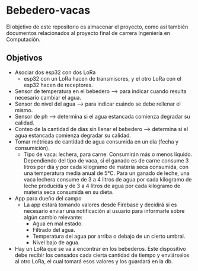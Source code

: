 # Bebedero-vacas
El objetivo de este repositorio es almacenar el proyecto, como así también documentos relacionados al proyecto final de carrera Ingeniería en Computación.

## Objetivos
* Asociar dos esp32 con dos LoRa
  * esp32 con un LoRa hacen de transmisores, y el otro LoRa con el esp32 hacen de receptores.
* Sensor de temperatura en el bebedero --> para indicar cuando resulta necesario cambiar el agua.
* Sensor de nivel del agua --> para indicar cuándo se debe rellenar el mismo.
* Sensor de ph --> determina si el agua estancada comienza degradar su calidad.
* Conteo de la cantidad de días sin llenar el bebedero --> determina si el agua estancada comienza degradar su calidad.
* Tomar métricas de cantidad de agua consumida en un día (fecha y consumición).
  * Tipo de vaca: lechera, para carne. Consumirán más o menos líquido. Dependiendo del tipo de vaca, si el ganado es de carne consume 3 litros por día y por cada kilogramo de materia seca consumida, con una temperatura media anual de 5°C. Para un ganado de leche, una vaca lechera consume de 3 a 4 litros de agua por cada kilogramo de leche producida y de 3 a 4 litros de agua por cada kilogramo de materia seca consumida en su dieta.
* App para dueño del campo
  * La app estará tomando valores desde Firebase y decidirá si es necesario enviar una notificación al usuario para informarle sobre algún cambio relevante:
    * Agua en mal estado.
    * Filtrado del agua.
    * Temperatura del agua por arriba o debajo de un cierto umbral.
    * Nivel bajo de agua.
* Hay un LoRa que se va a encontrar en los bebederos. Este dispositivo debe recibir los censados cada cierta cantidad de tiempo y enviárselos al otro LoRa, el cual tomará esos valores y los guardará en la db.
